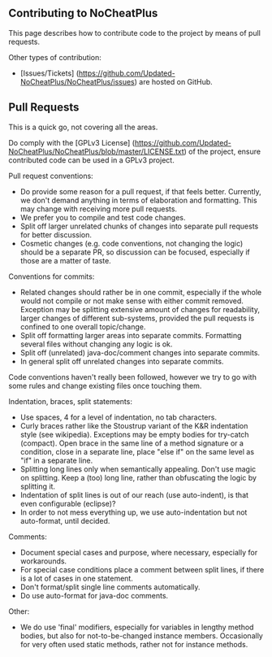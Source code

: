 Contributing to NoCheatPlus
---------

This page describes how to contribute code to the project by means of pull requests.

Other types of contribution:
* [Issues/Tickets] (https://github.com/Updated-NoCheatPlus/NoCheatPlus/issues) are hosted on GitHub.

Pull Requests
---------

This is a quick go, not covering all the areas.

Do comply with the [GPLv3 License] (https://github.com/Updated-NoCheatPlus/NoCheatPlus/blob/master/LICENSE.txt) of the project, ensure contributed code can be used in a GPLv3 project.

Pull request conventions:
* Do provide some reason for a pull request, if that feels better. Currently, we don't demand anything in terms of elaboration and formatting. This may change with receiving more pull requests.
* We prefer you to compile and test code changes.
* Split off larger unrelated chunks of changes into separate pull requests for better discussion.
* Cosmetic changes (e.g. code conventions, not changing the logic) should be a separate PR, so discussion can be focused, especially if those are a matter of taste.

Conventions for commits:
* Related changes should rather be in one commit, especially if the whole would not compile or not make sense with either commit removed. Exception may be splitting extensive amount of changes for readability, larger changes of different sub-systems, provided the pull requests is confined to one overall topic/change.
* Split off formatting larger areas into separate commits. Formatting several files without changing any logic is ok.
* Split off (unrelated) java-doc/comment changes into separate commits.
* In general split off unrelated changes into separate commits.

Code conventions haven't really been followed, however we try to go with some rules and change existing files once touching them.

Indentation, braces, split statements:
* Use spaces, 4 for a level of indentation, no tab characters.
* Curly braces rather like the Stoustrup variant of the K&R indentation style (see wikipedia). Exceptions may be empty bodies for try-catch (compact). Open brace in the same line of a method signature or a condition, close in a separate line, place "else if" on the same level as "if" in a separate line.
* Splitting long lines only when semantically appealing. Don't use magic on splitting. Keep a (too) long line, rather than obfuscating the logic by splitting it.
* Indentation of split lines is out of our reach (use auto-indent), is that even configurable (eclipse)?
* In order to not mess everything up, we use auto-indentation but not auto-format, until decided.

Comments:
* Document special cases and purpose, where necessary, especially for workarounds.
* For special case conditions place a comment between split lines, if there is a lot of cases in one statement.
* Don't format/split single line comments automatically.
* Do use auto-format for java-doc comments. 

Other:
* We do use 'final' modifiers, especially for variables in lengthy method bodies, but also for not-to-be-changed instance members. Occasionally for very often used static methods, rather not for instance methods.
